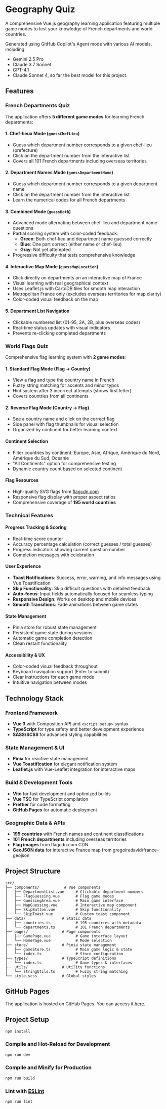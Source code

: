 # Geography Quiz

A comprehensive Vue.js geography learning application featuring multiple game modes to test your knowledge of French departments and world countries.

Generated using GitHub Copilot's Agent mode with various AI models, including:

- Gemini 2.5 Pro
- Claude 3.7 Sonnet
- GPT-4.1
- Claude Sonnet 4, so far the best model for this project.

## Features

### French Departments Quiz

The application offers **5 different game modes** for learning French departments:

#### 1. **Chef-lieux Mode** (`guessChefLieu`)

- Guess which department number corresponds to a given chef-lieu (prefecture)
- Click on the department number from the interactive list
- Covers all 101 French departments including overseas territories

#### 2. **Department Names Mode** (`guessDepartmentName`)

- Guess which department number corresponds to a given department name
- Click on the department number from the interactive list
- Learn the numerical codes for all French departments

#### 3. **Combined Mode** (`guessBoth`)

- Advanced mode alternating between chef-lieu and department name questions
- Partial scoring system with color-coded feedback:
  - **Green**: Both chef-lieu and department name guessed correctly
  - **Blue**: One part correct (either name or chef-lieu)
  - **Gray**: Not yet attempted
- Progressive difficulty that tests comprehensive knowledge

#### 4. **Interactive Map Mode** (`guessMapLocation`)

- Click directly on departments on an interactive map of France
- Visual learning with real geographical context
- Uses Leaflet.js with CartoDB tiles for smooth map interaction
- Metropolitan France only (excludes overseas territories for map clarity)
- Color-coded visual feedback on the map

#### 5. **Department List Navigation**

- Clickable numbered list (01-95, 2A, 2B, plus overseas codes)
- Real-time status updates with visual indicators
- Prevents re-clicking completed departments

### World Flags Quiz

Comprehensive flag learning system with **2 game modes**:

#### 1. **Standard Flag Mode** (Flag → Country)

- View a flag and type the country name in French
- Fuzzy string matching for accents and minor typos
- Hint system after 3 incorrect attempts (shows first letter)
- Covers countries from all continents

#### 2. **Reverse Flag Mode** (Country → Flag)

- See a country name and click on the correct flag
- Side panel with flag thumbnails for visual selection
- Organized by continent for better learning context

#### **Continent Selection**

- Filter countries by continent: Europe, Asie, Afrique, Amérique du Nord, Amérique du Sud, Océanie
- "All Continents" option for comprehensive testing
- Dynamic country count based on selected continent

#### **Flag Resources**

- High-quality SVG flags from [flagcdn.com](https://flagcdn.com)
- Responsive flag display with proper aspect ratios
- Comprehensive coverage of **195 world countries**

### Technical Features

#### **Progress Tracking & Scoring**

- Real-time score counter
- Accuracy percentage calculation (correct guesses / total guesses)
- Progress indicators showing current question number
- Completion messages with celebration

#### **User Experience**

- **Toast Notifications**: Success, error, warning, and info messages using Vue Toastification
- **Skip Functionality**: Skip difficult questions with detailed feedback
- **Auto-focus**: Input fields automatically focused for seamless typing
- **Responsive Design**: Works on desktop and mobile devices
- **Smooth Transitions**: Fade animations between game states

#### **State Management**

- Pinia store for robust state management
- Persistent game state during sessions
- Automatic game completion detection
- Clean restart functionality

#### **Accessibility & UX**

- Color-coded visual feedback throughout
- Keyboard navigation support (Enter to submit)
- Clear instructions for each game mode
- Intuitive navigation between modes

## Technology Stack

### **Frontend Framework**

- **Vue 3** with Composition API and `<script setup>` syntax
- **TypeScript** for type safety and better development experience
- **SASS/SCSS** for advanced styling capabilities

### **State Management & UI**

- **Pinia** for reactive state management
- **Vue Toastification** for elegant notification system
- **Leaflet.js** with Vue-Leaflet integration for interactive maps

### **Build & Development Tools**

- **Vite** for fast development and optimized builds
- **Vue TSC** for TypeScript compilation
- **Prettier** for code formatting
- **GitHub Pages** for automatic deployment

### **Geographic Data & APIs**

- **195 countries** with French names and continent classifications
- **101 French departments** including overseas territories
- **Flag images** from flagcdn.com CDN
- **GeoJSON data** for interactive France map from gregoiredavid/france-geojson

## Project Structure

```
src/
├── components/           # Vue components
│   ├── DepartmentList.vue     # Clickable department numbers
│   ├── FlagGuessing.vue       # Flag game modes
│   ├── GuessingArea.vue       # Main game interface
│   ├── MapGuessing.vue        # Interactive map component
│   ├── SkipButton.vue         # Skip functionality
│   └── SkipToast.vue          # Custom toast component
├── data/                # Static data
│   ├── countries.ts           # 195 countries with metadata
│   └── departments.ts         # 101 French departments
├── pages/               # Page components
│   ├── GamePage.vue           # Game interface layout
│   └── HomePage.vue           # Mode selection
├── store/               # Pinia state management
│   ├── gameStore.ts           # Main game logic & state
│   └── index.ts               # Store configuration
├── types/               # TypeScript definitions
│   └── index.ts               # Game types & interfaces
├── utils/               # Utility functions
│   └── stringUtils.ts         # Fuzzy string matching
└── style.scss           # Global styles
```

## GitHub Pages

The application is hosted on GitHub Pages. You can access it [here](https://tanguyhardion.github.io/geography-guessing/).

## Project Setup

```sh
npm install
```

### Compile and Hot-Reload for Development

```sh
npm run dev
```

### Compile and Minify for Production

```sh
npm run build
```

### Lint with [ESLint](https://eslint.org/)

```sh
npm run lint
```
